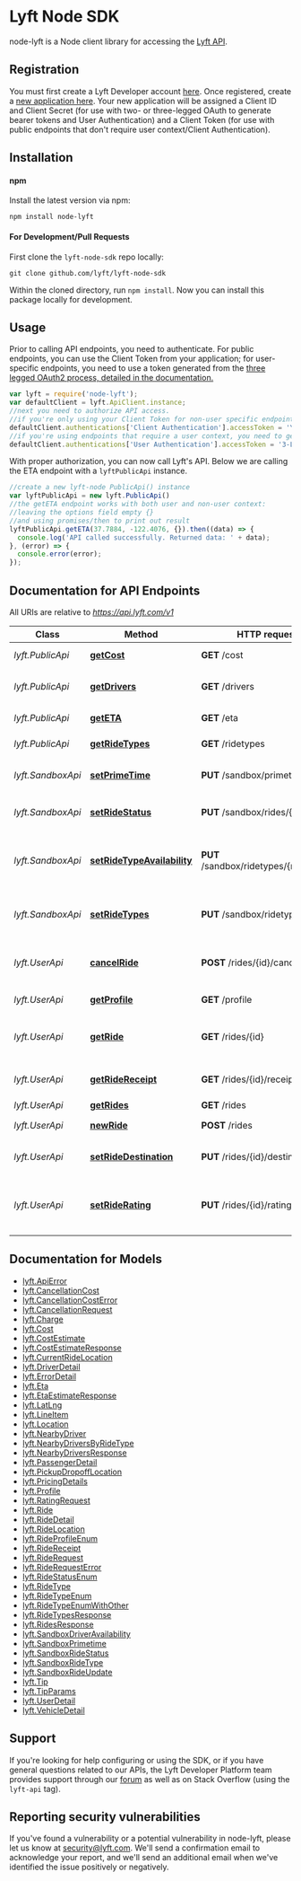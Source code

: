 # Lyft Node SDK

node-lyft is a Node client library for accessing the [Lyft API](https://developer.lyft.com/docs).

## Registration
You must first create a Lyft Developer account [here](https://www.lyft.com/developers).
Once registered, create a [new application here](https://https://www.lyft.com/developers/manage).
Your new application will be assigned a Client ID and Client Secret (for use with two- or three-legged OAuth to generate bearer tokens and User Authentication) and a Client Token (for use with public endpoints that don't require user context/Client Authentication).

## Installation

#### npm

Install the latest version via npm:

```shell
npm install node-lyft
```

#### For Development/Pull Requests

First clone the `lyft-node-sdk` repo locally:

```shell
git clone github.com/lyft/lyft-node-sdk
```

Within the cloned directory, run `npm install`. Now you can install this package locally for development.

## Usage

Prior to calling API endpoints, you need to authenticate. For public endpoints, you can use the Client Token from your application; for user-specific endpoints, you need to use a token generated from the [three legged OAuth2 process, detailed in the documentation.](https://developer.lyft.com/docs/authentication#section-3-legged-flow-for-accessing-user-specific-endpoints)

 ```javascript
var lyft = require('node-lyft');
var defaultClient = lyft.ApiClient.instance;
//next you need to authorize API access.
//if you're only using your Client Token for non-user specific endpoints, you can add that token directly
defaultClient.authentications['Client Authentication'].accessToken = 'YOUR-CLIENT-TOKEN';
//if you're using endpoints that require a user context, you need to get your token via three-legged OAuth, then add it here:
defaultClient.authentications['User Authentication'].accessToken = '3-LEGGED-OAUTH-TOKEN';
```

With proper authorization, you can now call Lyft's API. Below we are calling the ETA endpoint with a `lyftPublicApi` instance.

```javascript
//create a new lyft-node PublicApi() instance
var lyftPublicApi = new lyft.PublicApi()
//the getETA endpoint works with both user and non-user context:
//leaving the options field empty {}
//and using promises/then to print out result
lyftPublicApi.getETA(37.7884, -122.4076, {}).then((data) => {
  console.log('API called successfully. Returned data: ' + data);
}, (error) => {
  console.error(error);
});
```

## Documentation for API Endpoints

All URIs are relative to *https://api.lyft.com/v1*

Class | Method | HTTP request | Description
------------ | ------------- | ------------- | -------------
*lyft.PublicApi* | [**getCost**](https://github.com/lyft/lyft-node-sdk/tree/master/docs/PublicApi.md#getCost) | **GET** /cost | Cost estimates
*lyft.PublicApi* | [**getDrivers**](https://github.com/lyft/lyft-node-sdk/tree/master/docs/PublicApi.md#getDrivers) | **GET** /drivers | Available drivers nearby
*lyft.PublicApi* | [**getETA**](https://github.com/lyft/lyft-node-sdk/tree/master/docs/PublicApi.md#getETA) | **GET** /eta | Pickup ETAs
*lyft.PublicApi* | [**getRideTypes**](https://github.com/lyft/lyft-node-sdk/tree/master/docs/PublicApi.md#getRideTypes) | **GET** /ridetypes | Types of rides
*lyft.SandboxApi* | [**setPrimeTime**](https://github.com/lyft/lyft-node-sdk/tree/master/docs/SandboxApi.md#setPrimeTime) | **PUT** /sandbox/primetime | Preset Prime Time percentage
*lyft.SandboxApi* | [**setRideStatus**](https://github.com/lyft/lyft-node-sdk/tree/master/docs/SandboxApi.md#setRideStatus) | **PUT** /sandbox/rides/{id} | Propagate ride through ride status
*lyft.SandboxApi* | [**setRideTypeAvailability**](https://github.com/lyft/lyft-node-sdk/tree/master/docs/SandboxApi.md#setRideTypeAvailability) | **PUT** /sandbox/ridetypes/{ride_type} | Driver availability for processing ride request
*lyft.SandboxApi* | [**setRideTypes**](https://github.com/lyft/lyft-node-sdk/tree/master/docs/SandboxApi.md#setRideTypes) | **PUT** /sandbox/ridetypes | Preset types of rides for sandbox
*lyft.UserApi* | [**cancelRide**](https://github.com/lyft/lyft-node-sdk/tree/master/docs/UserApi.md#cancelRide) | **POST** /rides/{id}/cancel | Cancel a ongoing requested ride
*lyft.UserApi* | [**getProfile**](https://github.com/lyft/lyft-node-sdk/tree/master/docs/UserApi.md#getProfile) | **GET** /profile | The user&#39;s general info
*lyft.UserApi* | [**getRide**](https://github.com/lyft/lyft-node-sdk/tree/master/docs/UserApi.md#getRide) | **GET** /rides/{id} | Get the ride detail of a given ride ID
*lyft.UserApi* | [**getRideReceipt**](https://github.com/lyft/lyft-node-sdk/tree/master/docs/UserApi.md#getRideReceipt) | **GET** /rides/{id}/receipt | Get the receipt of the rides.
*lyft.UserApi* | [**getRides**](https://github.com/lyft/lyft-node-sdk/tree/master/docs/UserApi.md#getRides) | **GET** /rides | List rides
*lyft.UserApi* | [**newRide**](https://github.com/lyft/lyft-node-sdk/tree/master/docs/UserApi.md#newRide) | **POST** /rides | Request a Lyft
*lyft.UserApi* | [**setRideDestination**](https://github.com/lyft/lyft-node-sdk/tree/master/docs/UserApi.md#setRideDestination) | **PUT** /rides/{id}/destination | Update the destination of the ride
*lyft.UserApi* | [**setRideRating**](https://github.com/lyft/lyft-node-sdk/tree/master/docs/UserApi.md#setRideRating) | **PUT** /rides/{id}/rating | Add the passenger&#39;s rating, feedback, and tip



## Documentation for Models

 - [lyft.ApiError](https://github.com/lyft/lyft-node-sdk/tree/master/docs/ApiError.md)
 - [lyft.CancellationCost](https://github.com/lyft/lyft-node-sdk/tree/master/docs/CancellationCost.md)
 - [lyft.CancellationCostError](https://github.com/lyft/lyft-node-sdk/tree/master/docs/CancellationCostError.md)
 - [lyft.CancellationRequest](https://github.com/lyft/lyft-node-sdk/tree/master/docs/CancellationRequest.md)
 - [lyft.Charge](https://github.com/lyft/lyft-node-sdk/tree/master/docs/Charge.md)
 - [lyft.Cost](https://github.com/lyft/lyft-node-sdk/tree/master/docs/Cost.md)
 - [lyft.CostEstimate](https://github.com/lyft/lyft-node-sdk/tree/master/docs/CostEstimate.md)
 - [lyft.CostEstimateResponse](https://github.com/lyft/lyft-node-sdk/tree/master/docs/CostEstimateResponse.md)
 - [lyft.CurrentRideLocation](https://github.com/lyft/lyft-node-sdk/tree/master/docs/CurrentRideLocation.md)
 - [lyft.DriverDetail](https://github.com/lyft/lyft-node-sdk/tree/master/docs/DriverDetail.md)
 - [lyft.ErrorDetail](https://github.com/lyft/lyft-node-sdk/tree/master/docs/ErrorDetail.md)
 - [lyft.Eta](https://github.com/lyft/lyft-node-sdk/tree/master/docs/Eta.md)
 - [lyft.EtaEstimateResponse](https://github.com/lyft/lyft-node-sdk/tree/master/docs/EtaEstimateResponse.md)
 - [lyft.LatLng](https://github.com/lyft/lyft-node-sdk/tree/master/docs/LatLng.md)
 - [lyft.LineItem](https://github.com/lyft/lyft-node-sdk/tree/master/docs/LineItem.md)
 - [lyft.Location](https://github.com/lyft/lyft-node-sdk/tree/master/docs/Location.md)
 - [lyft.NearbyDriver](https://github.com/lyft/lyft-node-sdk/tree/master/docs/NearbyDriver.md)
 - [lyft.NearbyDriversByRideType](https://github.com/lyft/lyft-node-sdk/tree/master/docs/NearbyDriversByRideType.md)
 - [lyft.NearbyDriversResponse](https://github.com/lyft/lyft-node-sdk/tree/master/docs/NearbyDriversResponse.md)
 - [lyft.PassengerDetail](https://github.com/lyft/lyft-node-sdk/tree/master/docs/PassengerDetail.md)
 - [lyft.PickupDropoffLocation](https://github.com/lyft/lyft-node-sdk/tree/master/docs/PickupDropoffLocation.md)
 - [lyft.PricingDetails](https://github.com/lyft/lyft-node-sdk/tree/master/docs/PricingDetails.md)
 - [lyft.Profile](https://github.com/lyft/lyft-node-sdk/tree/master/docs/Profile.md)
 - [lyft.RatingRequest](https://github.com/lyft/lyft-node-sdk/tree/master/docs/RatingRequest.md)
 - [lyft.Ride](https://github.com/lyft/lyft-node-sdk/tree/master/docs/Ride.md)
 - [lyft.RideDetail](https://github.com/lyft/lyft-node-sdk/tree/master/docs/RideDetail.md)
 - [lyft.RideLocation](https://github.com/lyft/lyft-node-sdk/tree/master/docs/RideLocation.md)
 - [lyft.RideProfileEnum](https://github.com/lyft/lyft-node-sdk/tree/master/docs/RideProfileEnum.md)
 - [lyft.RideReceipt](https://github.com/lyft/lyft-node-sdk/tree/master/docs/RideReceipt.md)
 - [lyft.RideRequest](https://github.com/lyft/lyft-node-sdk/tree/master/docs/RideRequest.md)
 - [lyft.RideRequestError](https://github.com/lyft/lyft-node-sdk/tree/master/docs/RideRequestError.md)
 - [lyft.RideStatusEnum](https://github.com/lyft/lyft-node-sdk/tree/master/docs/RideStatusEnum.md)
 - [lyft.RideType](https://github.com/lyft/lyft-node-sdk/tree/master/docs/RideType.md)
 - [lyft.RideTypeEnum](https://github.com/lyft/lyft-node-sdk/tree/master/docs/RideTypeEnum.md)
 - [lyft.RideTypeEnumWithOther](https://github.com/lyft/lyft-node-sdk/tree/master/docs/RideTypeEnumWithOther.md)
 - [lyft.RideTypesResponse](https://github.com/lyft/lyft-node-sdk/tree/master/docs/RideTypesResponse.md)
 - [lyft.RidesResponse](https://github.com/lyft/lyft-node-sdk/tree/master/docs/RidesResponse.md)
 - [lyft.SandboxDriverAvailability](https://github.com/lyft/lyft-node-sdk/tree/master/docs/SandboxDriverAvailability.md)
 - [lyft.SandboxPrimetime](https://github.com/lyft/lyft-node-sdk/tree/master/docs/SandboxPrimetime.md)
 - [lyft.SandboxRideStatus](https://github.com/lyft/lyft-node-sdk/tree/master/docs/SandboxRideStatus.md)
 - [lyft.SandboxRideType](https://github.com/lyft/lyft-node-sdk/tree/master/docs/SandboxRideType.md)
 - [lyft.SandboxRideUpdate](https://github.com/lyft/lyft-node-sdk/tree/master/docs/SandboxRideUpdate.md)
 - [lyft.Tip](https://github.com/lyft/lyft-node-sdk/tree/master/docs/Tip.md)
 - [lyft.TipParams](https://github.com/lyft/lyft-node-sdk/tree/master/docs/TipParams.md)
 - [lyft.UserDetail](https://github.com/lyft/lyft-node-sdk/tree/master/docs/UserDetail.md)
 - [lyft.VehicleDetail](https://github.com/lyft/lyft-node-sdk/tree/master/docs/VehicleDetail.md)


## Support

If you're looking for help configuring or using the SDK, or if you have general questions related to our APIs, the Lyft Developer Platform team provides support through our [forum](https://devcommunity.lyft.co/) as well as on Stack Overflow (using the `lyft-api` tag).

## Reporting security vulnerabilities

If you've found a vulnerability or a potential vulnerability in node-lyft, please let us know at security@lyft.com. We'll send a confirmation email to acknowledge your report, and we'll send an additional email when we've identified the issue positively or negatively.
